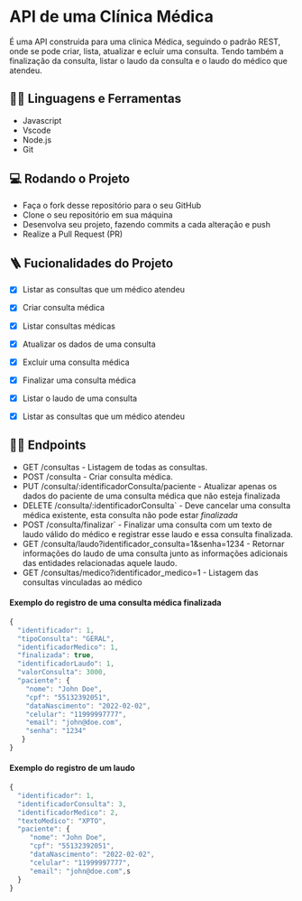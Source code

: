 # API de uma Clínica Médica

É uma API construida para uma clinica Médica, seguindo o padrão REST, onde se pode criar, lista, atualizar e ecluir uma consulta. Tendo também a finalização da consulta, listar o laudo da consulta e o laudo do médico que atendeu.


## :man_mechanic: Linguagens e Ferramentas

- Javascript
- Vscode
- Node.js
- Git

## :computer: Rodando o Projeto

- Faça o fork desse repositório para o seu GitHub
- Clone o seu repositório em sua máquina
- Desenvolva seu projeto, fazendo commits a cada alteração e push
- Realize a Pull Request (PR)

## :ladder: Fucionalidades do Projeto

- [x] Listar as consultas que um médico atendeu
- [x] Criar consulta médica
- [x] Listar consultas médicas
- [x] Atualizar os dados de uma consulta
- [x] Excluir uma consulta médica
- [x] Finalizar uma consulta médica
- [x] Listar o laudo de uma consulta
- [x] Listar as consultas que um médico atendeu


## :sassy_man: Endpoints

- GET /consultas - Listagem de todas as consultas.
- POST /consulta - Criar consulta médica.
- PUT /consulta/:identificadorConsulta/paciente - Atualizar apenas os dados do paciente de uma consulta médica que não esteja finalizada
- DELETE /consulta/:identificadorConsulta` - Deve cancelar uma consulta médica existente, esta consulta não pode estar _finalizada_
- POST /consulta/finalizar` - Finalizar uma consulta com um texto de laudo válido do médico e registrar esse laudo e essa consulta finalizada.
- GET /consulta/laudo?identificador_consulta=1&senha=1234 - Retornar informações do laudo de uma consulta junto as informações adicionais das entidades relacionadas aquele laudo.
- GET /consultas/medico?identificador_medico=1 - Listagem das consultas vinculadas ao médico

#### Exemplo do registro de uma consulta médica finalizada

```javascript
{
  "identificador": 1,
  "tipoConsulta": "GERAL",
  "identificadorMedico": 1,
  "finalizada": true,
  "identificadorLaudo": 1,
  "valorConsulta": 3000,
  "paciente": {
    "nome": "John Doe",
    "cpf": "55132392051",
    "dataNascimento": "2022-02-02",
    "celular": "11999997777",
    "email": "john@doe.com",
    "senha": "1234"
   }
}
```

#### Exemplo do registro de um laudo

```javascript
{
  "identificador": 1,
  "identificadorConsulta": 3,
  "identificadorMedico": 2,
  "textoMedico": "XPTO",
  "paciente": {
     "nome": "John Doe",
     "cpf": "55132392051",
     "dataNascimento": "2022-02-02",
     "celular": "11999997777",
     "email": "john@doe.com",s
  }
}
```




